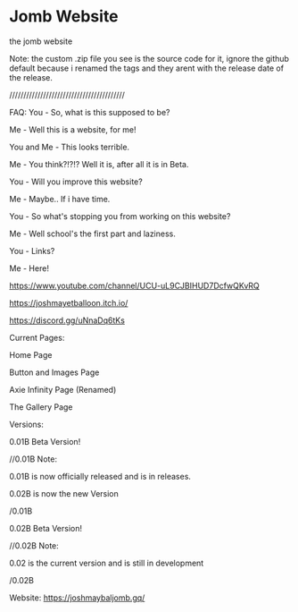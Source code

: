 # Jomb Website
the jomb website

Note: the custom .zip file you see is the source code for it, ignore the github default because i renamed the tags and they arent with the release date of the release.

/////////////////////////////////////////

FAQ:
You - So, what is this supposed to be?

Me - Well this is a website, for me!

You and Me - This looks terrible.

Me - You think?!?!? Well it is, after all it is in Beta.

You - Will you improve this website?

Me - Maybe.. If i have time.

You - So what's stopping you from working on this website?

Me - Well school's the first part and laziness.

You - Links?

Me - Here!

https://www.youtube.com/channel/UCU-uL9CJBIHUD7DcfwQKvRQ

https://joshmayetballoon.itch.io/

https://discord.gg/uNnaDq6tKs

Current Pages:

Home Page

Button and Images Page

Axie Infinity Page (Renamed)

The Gallery Page



Versions:

0.01B Beta Version! 

//0.01B Note:

0.01B is now officially released and is in releases.

0.02B is now the new Version

/0.01B

0.02B Beta Version!

//0.02B Note:

0.02 is the current version and is still in development

/0.02B



Website: https://joshmaybaljomb.gq/
